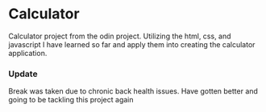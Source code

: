 # Calculator

Calculator project from the odin project. Utilizing the html, css, and javascript I have learned so far and apply them into creating the calculator application.

### Update

Break was taken due to chronic back health issues. Have gotten better and going to be tackling this project again
